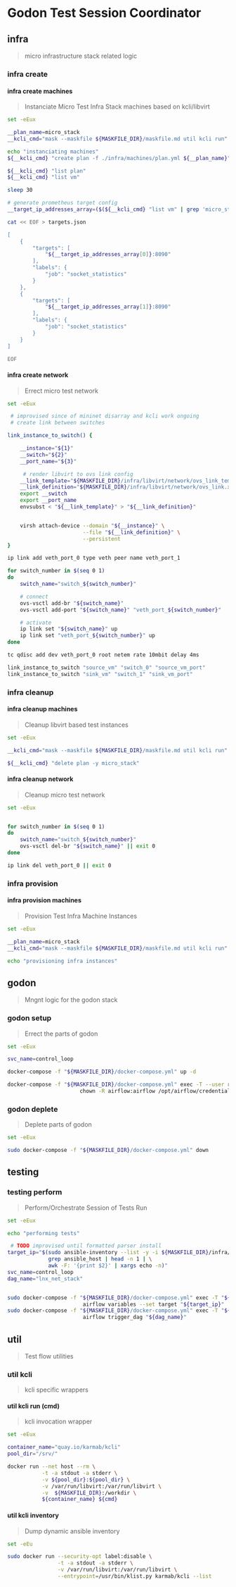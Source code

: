 <!--
Copyright (c) 2019 Matthias Tafelmeier.

This file is part of godon

godon is free software: you can redistribute it and/or modify
it under the terms of the GNU Affero General Public License as
published by the Free Software Foundation, either version 3 of the
License, or (at your option) any later version.

godon is distributed in the hope that it will be useful,
but WITHOUT ANY WARRANTY; without even the implied warranty of
MERCHANTABILITY or FITNESS FOR A PARTICULAR PURPOSE.  See the
GNU Affero General Public License for more details.

You should have received a copy of the GNU Affero General Public License
along with this godon. If not, see <http://www.gnu.org/licenses/>.
-->
# Godon Test Session Coordinator

## infra

> micro infrastructure stack related logic

### infra create

#### infra create machines

> Instanciate Micro Test Infra Stack machines based on kcli/libvirt

~~~bash
set -eEux

__plan_name=micro_stack
__kcli_cmd="mask --maskfile ${MASKFILE_DIR}/maskfile.md util kcli run"

echo "instanciating machines"
${__kcli_cmd} "create plan -f ./infra/machines/plan.yml ${__plan_name}"

${__kcli_cmd} "list plan"
${__kcli_cmd} "list vm"

sleep 30

# generate prometheus target config
__target_ip_addresses_array=($(${__kcli_cmd} "list vm" | grep 'micro_stack' | awk -F\| '{ print $4 }' | xargs))

cat << EOF > targets.json

[
	{
		"targets": [
			"${__target_ip_addresses_array[0]}:8090"
		],
		"labels": {
			"job": "socket_statistics"
		}
	},
	{
		"targets": [
			"${__target_ip_addresses_array[1]}:8090"
		],
		"labels": {
			"job": "socket_statistics"
		}
	}
]

EOF

~~~

#### infra create network

> Errect micro test network

~~~bash
set -eEux

 # improvised since of mininet disarray and kcli work ongoing
 # create link between switches

link_instance_to_switch() {

    __instance="${1}"
    __switch="${2}"
    __port_name="${3}"

     # render libvirt to ovs link config
    __link_template="${MASKFILE_DIR}/infra/libvirt/network/ovs_link_template.xml"
    __link_definition="${MASKFILE_DIR}/infra/libvirt/network/ovs_link.xml"
    export __switch
    export __port_name
    envsubst < "${__link_template}" > "${__link_definition}"


    virsh attach-device --domain "${__instance}" \
                        --file "${__link_definition}" \
                        --persistent
}

ip link add veth_port_0 type veth peer name veth_port_1

for switch_number in $(seq 0 1)
do
    switch_name="switch_${switch_number}"

    # connect 
    ovs-vsctl add-br "${switch_name}"
    ovs-vsctl add-port "${switch_name}" "veth_port_${switch_number}"

    # activate
    ip link set "${switch_name}" up
    ip link set "veth_port_${switch_number}" up
done

tc qdisc add dev veth_port_0 root netem rate 10mbit delay 4ms

link_instance_to_switch "source_vm" "switch_0" "source_vm_port"
link_instance_to_switch "sink_vm" "switch_1" "sink_vm_port"

~~~

### infra cleanup

#### infra cleanup machines

> Cleanup libvirt based test instances

~~~bash
set -eEux

__kcli_cmd="mask --maskfile ${MASKFILE_DIR}/maskfile.md util kcli run"

${__kcli_cmd} "delete plan -y micro_stack"
~~~

#### infra cleanup network

> Cleanup micro test network

~~~bash
set -eEux


for switch_number in $(seq 0 1)
do
    switch_name="switch_${switch_number}"
    ovs-vsctl del-br "${switch_name}" || exit 0
done

ip link del veth_port_0 || exit 0

~~~

### infra provision

#### infra provision machines

> Provision Test Infra Machine Instances

~~~bash
set -eEux

__plan_name=micro_stack
__kcli_cmd="mask --maskfile ${MASKFILE_DIR}/maskfile.md util kcli run"

echo "provisioning infra instances"

~~~

## godon

> Mngnt logic for the godon stack 

### godon setup 

> Errect the parts of godon

~~~bash
set -eEux

svc_name=control_loop

docker-compose -f "${MASKFILE_DIR}/docker-compose.yml" up -d

docker-compose -f "${MASKFILE_DIR}/docker-compose.yml" exec -T --user root "${svc_name}" \
                       chown -R airflow:airflow /opt/airflow/credentials/

~~~

### godon deplete 

> Deplete parts of godon

~~~bash
set -eEux

sudo docker-compose -f "${MASKFILE_DIR}/docker-compose.yml" down 

~~~

## testing

### testing perform

> Perform/Orchestrate Session of Tests Run

~~~bash
set -eEux

echo "performing tests"

 # TODO improvised until formatted parser install 
target_ip="$(sudo ansible-inventory --list -y -i ${MASKFILE_DIR}/infra/inventory.sh | 
             grep ansible_host | head -n 1 | \
             awk -F: '{print $2}' | xargs echo -n)"
svc_name=control_loop
dag_name="lnx_net_stack"


sudo docker-compose -f "${MASKFILE_DIR}/docker-compose.yml" exec -T "${svc_name}" \
                        airflow variables --set target "${target_ip}"
sudo docker-compose -f "${MASKFILE_DIR}/docker-compose.yml" exec -T "${svc_name}" \
                        airflow trigger_dag "${dag_name}"

~~~

## util

> Test flow utilities 

### util kcli 

> kcli specific wrappers

#### util kcli run (cmd)

> kcli invocation wrapper 

~~~bash
set -eEux

container_name="quay.io/karmab/kcli"
pool_dir="/srv/"

docker run --net host --rm \
           -t -a stdout -a stderr \
           -v ${pool_dir}:${pool_dir} \
           -v /var/run/libvirt:/var/run/libvirt \
           -v  ${MASKFILE_DIR}:/workdir \
           ${container_name} ${cmd}

~~~

#### util kcli inventory

> Dump dynamic ansible inventory

~~~bash
set -eEu

sudo docker run --security-opt label:disable \
                -t -a stdout -a stderr \
                -v /var/run/libvirt:/var/run/libvirt \
                --entrypoint=/usr/bin/klist.py karmab/kcli --list

~~~

